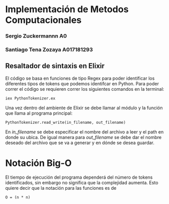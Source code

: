 # Implementación de Metodos Computacionales
### Sergio Zuckermannn A0
### Santiago Tena Zozaya A017181293

## Resaltador de sintaxis en Elixir

El código se basa en funciones de tipo Regex para poder identificar los diferentes tipos de tokens que podemos identifcar en Python. Para poder correr el código se requieren correr los siguientes comandos en la terminal:

    iex PythonTokenizer.ex

Una vez dentro del ambiente de Elixir se debe llamar al módulo y la función que llama al programa principal:

    PythonTokenizer.read_write(in_filename, out_filename)

En _in\_filename_ se debe especificar el nombre del archivo a leer y el path en donde su ubica. De igual manera para _out\_filename_ se debe dar el nombre deseado del archivo que se va a generar y en dónde se desea guardar.

# Notación Big-O
El tiempo de ejecución del programa dependerá del número de tokens identificados, sin embargo no significa que la complejidad aumenta. Esto quiere decir que la notación para las funciones es de 
    
    O = (n * n)
